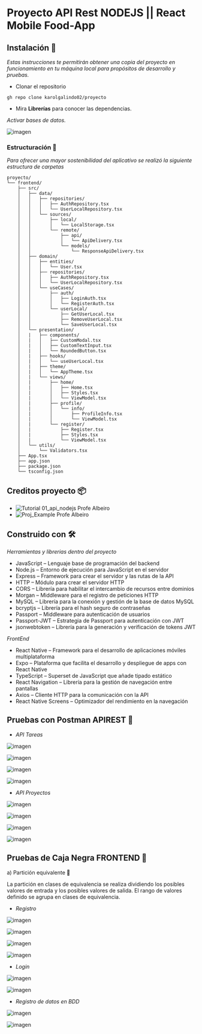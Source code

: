 
# Proyecto API Rest NODEJS || React Mobile Food-App


## Instalación 🚀

_Estas instrucciones te permitirán obtener una copia del proyecto en funcionamiento en tu máquina local para propósitos de desarrollo y pruebas._
* Clonar el repositorio
```
gh repo clone karolgalindo02/proyecto
```
* Mira **Librerías** para conocer las dependencias.

_Activar bases de datos._

![imagen](https://github.com/karolgalindo02/coches-flask/assets/122057880/9609bac2-a0f8-4bc7-bc31-f12c8c2bae8a)


### Estructuración 🔧

_Para ofrecer una mayor sostenibilidad del aplicativo se realizó la siguiente estructura de carpetas_

```
proyecto/
└── frontend/
    ├── src/
    │   ├── data/
    │   │   ├── repositories/
    │   │   │   ├── AuthRepository.tsx
    │   │   │   └── UserLocalRepository.tsx
    │   │   └── sources/
    │   │       ├── local/
    │   │       │   └── LocalStorage.tsx
    │   │       └── remote/
    │   │           ├── api/
    │   │           │   └── ApiDelivery.tsx
    │   │           └── models/
    │   │               └── ResponseApiDelivery.tsx
    │   ├── domain/
    │   │   ├── entities/
    │   │   │   └── User.tsx
    │   │   ├── repositories/
    │   │   │   ├── AuthRepository.tsx
    │   │   │   └── UserLocalRepository.tsx
    │   │   └── useCases/
    │   │       ├── auth/
    │   │       │   ├── LoginAuth.tsx
    │   │       │   └── RegisterAuth.tsx
    │   │       └── userLocal/
    │   │           ├── GetUserLocal.tsx
    │   │           ├── RemoveUserLocal.tsx
    │   │           └── SaveUserLocal.tsx
    │   └── presentation/
    │   |   ├── components/
    │   |   │   ├── CustomModal.tsx
    │   |   │   ├── CustomTextInput.tsx
    │   |   │   └── RoundedButton.tsx
    │   |   ├── hooks/
    │   |   │   └── useUserLocal.tsx
    │   |   ├── theme/
    │   |   │   └── AppTheme.tsx
    │   |   └── views/
    │   |       ├── home/
    │   |       │   ├── Home.tsx
    │   |       │   ├── Styles.tsx
    │   |       │   └── ViewModel.tsx
    │   |       ├── profile/
    │   |       │   └── info/
    │   |       │       ├── ProfileInfo.tsx
    │   |       │       └── ViewModel.tsx
    │   |       └── register/
    │   |           ├── Register.tsx
    │   |           ├── Styles.tsx
    │   |           └── ViewModel.tsx
    │   └── utils/
    │       └── Validators.tsx
    ├── App.tsx
    ├── app.json
    ├── package.json
    └── tsconfig.json

```

## Creditos proyecto 📦

* ![Tutorial 01_api_nodejs Profe Albeiro]([https://github.com/ProfeAlbeiro/04_software_backend/blob/main/js/01_api_nodejs.txt])
* ![Proj_Example Profe Albeiro]([https://github.com/ProfeAlbeiro/prj_example/tree/main])

## Construido con 🛠️

_Herramientas y librerias dentro del proyecto_

* JavaScript – Lenguaje base de programación del backend
* Node.js – Entorno de ejecución para JavaScript en el servidor
* Express – Framework para crear el servidor y las rutas de la API
* HTTP – Módulo para crear el servidor HTTP
* CORS – Librería para habilitar el intercambio de recursos entre dominios
* Morgan – Middleware para el registro de peticiones HTTP
* MySQL – Librería para la conexión y gestión de la base de datos MySQL
* bcryptjs – Librería para el hash seguro de contraseñas
* Passport – Middleware para autenticación de usuarios
* Passport-JWT – Estrategia de Passport para autenticación con JWT
* jsonwebtoken – Librería para la generación y verificación de tokens JWT

_FrontEnd_

* React Native – Framework para el desarrollo de aplicaciones móviles multiplataforma
* Expo – Plataforma que facilita el desarrollo y despliegue de apps con React Native
* TypeScript – Superset de JavaScript que añade tipado estático
* React Navigation – Librería para la gestión de navegación entre pantallas
* Axios – Cliente HTTP para la comunicación con la API
* React Native Screens – Optimizador del rendimiento en la navegación

## Pruebas con Postman APIREST 👾

* _API Tareas_

![imagen](https://github.com/karolgalindo02/proyecto/blob/dev/pruebas/GET%20Task.png)

![imagen](https://github.com/karolgalindo02/proyecto/blob/dev/pruebas/POST%20taskCreate.png)

![imagen](https://github.com/karolgalindo02/proyecto/blob/dev/pruebas/PUT%20taskUpdate.png)

![imagen](https://github.com/karolgalindo02/proyecto/blob/dev/pruebas/DEL%20taskDelete.png)


* _API Proyectos_

![imagen](https://github.com/karolgalindo02/proyecto/blob/dev/pruebas/GET%20project.png)

![imagen](https://github.com/karolgalindo02/proyecto/blob/dev/pruebas/POST%20projectCreate.png)

![imagen](https://github.com/karolgalindo02/proyecto/blob/dev/pruebas/PUT%20projectUpdate.png)

![imagen](https://github.com/karolgalindo02/proyecto/blob/dev/pruebas/DEL%20projectDelete.png)


## Pruebas de Caja Negra FRONTEND 🤖

a) Partición equivalente 📝

La partición en clases de equivalencia se realiza dividiendo los posibles valores de entrada y los posibles
valores de salida. El rango de valores definido se agrupa en clases de equivalencia.

* _Registro_

![imagen](https://github.com/karolgalindo02/proyecto/blob/frontend/pruebas/frontend/Datos%20Requeridos%20-%20FoodApp.png)

![imagen](https://github.com/karolgalindo02/proyecto/blob/frontend/pruebas/frontend/Datos%20Invalidos%20-%20FoodApp.png)

![imagen](https://github.com/karolgalindo02/proyecto/blob/frontend/pruebas/frontend/Datos%20V%C3%A1lidos%20-%20FoodApp.png)

![imagen](https://github.com/karolgalindo02/proyecto/blob/frontend/pruebas/frontend/Registro%20Exitoso%20-%20FoodApp.png)


* _Login_

![imagen](https://github.com/karolgalindo02/proyecto/blob/frontend/pruebas/frontend/Contrase%C3%B1a%20Invalida%20-%20FoodApp.png)

![imagen](https://github.com/karolgalindo02/proyecto/blob/frontend/pruebas/frontend/Login%20Exitoso%20-%20FoodApp.png)

* _Registro de datos en BDD_

![imagen](https://github.com/karolgalindo02/proyecto/blob/frontend/pruebas/frontend/Registro%20Conexi%C3%B3n.png)

![imagen](https://github.com/karolgalindo02/proyecto/blob/frontend/pruebas/frontend/Registro%20BDD.png)



